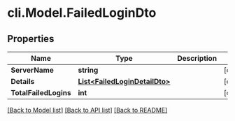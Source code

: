 # cli.Model.FailedLoginDto

## Properties

Name | Type | Description | Notes
------------ | ------------- | ------------- | -------------
**ServerName** | **string** |  | [optional] 
**Details** | [**List&lt;FailedLoginDetailDto&gt;**](FailedLoginDetailDto.md) |  | [optional] 
**TotalFailedLogins** | **int** |  | [optional] 

[[Back to Model list]](../README.md#documentation-for-models) [[Back to API list]](../README.md#documentation-for-api-endpoints) [[Back to README]](../README.md)

